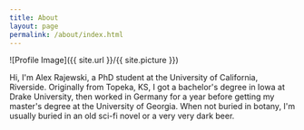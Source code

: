 ```yaml
---
title: About
layout: page
permalink: /about/index.html
---
```

![Profile Image]({{ site.url }}/{{ site.picture }})

<p>Hi, I'm Alex Rajewski, a PhD student at the University of California, Riverside. Originally from Topeka, KS, I got a bachelor's degree in Iowa at Drake University, then worked in Germany for a year before getting my master's degree at the University of Georgia. When not buried in botany, I'm usually buried in an old sci-fi novel or a very very dark beer.</p>



